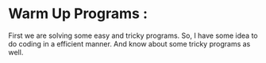 # Warm Up Programs :

First we are solving some easy and tricky programs. So, I have some idea to do coding in a efficient manner. And know about some tricky programs as well.